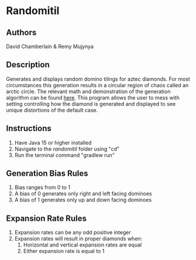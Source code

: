 # Randomitil

## Authors
David Chamberlain & Remy Mujynya

## Description
Generates and displays random domino tilings for aztec diamonds. For most circumstances this generation results in a circular region of chaos called an arctic circle. The relevant math and demonstration of the generation algorithm can be found [here](https://youtu.be/Yy7Q8IWNfHM). This program allows the user to mess with setting controlling how the diamond is generated and displayed to see unique distortions of the default case.

## Instructions
1. Have Java 15 or higher installed
1. Navigate to the *randomitil* folder using "cd"
1. Run the terminal command "gradlew run"

## Generation Bias Rules
1. Bias ranges from 0 to 1
1. A bias of 0 generates only right and left facing dominoes
1. A bias of 1 generates only up and down facing dominoes

## Expansion Rate Rules
1. Expansion rates can be any odd positive integer
1. Expansion rates will result in proper diamonds when:
    1. Horizontal and vertical expansion rates are equal
    1. Either expansion rate is equal to 1
